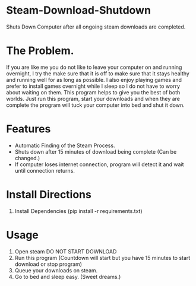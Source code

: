 # Steam-Download-Shutdown
Shuts Down Computer after all ongoing steam downloads are completed.


# The Problem.
If you are like me you do not like to leave your computer on and running overnight, I try the make sure that it is off to make sure that it stays healthy and running well for as
long as possible. I also enjoy playing games and prefer to install games overnight while I sleep so I do not have to worry about waiting on them. This program helps to give you 
the best of both worlds. Just run this program, start your downloads and when they are complete the program will tuck your computer into bed and shut it down.

# Features
- Automatic Finding of the Steam Process.
- Shuts down after 15 minutes of download being complete (Can be changed.)
- If computer loses internet connection, program will detect it and wait until connection returns.

# Install Directions
1. Install Dependencies (pip install -r requirements.txt)

# Usage
1. Open steam DO NOT START DOWNLOAD
2. Run this program (Countdown will start but you have 15 minutes to start download or stop program)
3. Queue your downloads on steam.
4. Go to bed and sleep easy. (Sweet dreams.)
